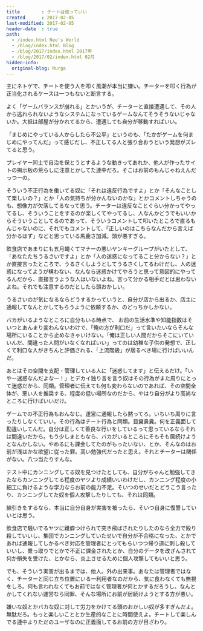 ```yaml
---
title        : チートは使っていい
created      : 2017-02-05
last-modified: 2017-02-05
header-date  : true
path:
  - /index.html Neo's World
  - /blog/index.html Blog
  - /blog/2017/index.html 2017年
  - /blog/2017/02/index.html 02月
hidden-info:
  original-blog: Murga
---
```


主にネトゲで、チートを使う人を叩く風潮が本当に嫌い。チーターを叩く行為が正当化されるケースは一つもないと断言する。

よく「ゲームバランスが崩れる」とかいうが、チーターと直接遭遇して、その人から逃れられないようなシステムになっているゲームなんてそうそうないじゃないか。大抵は部屋が分かれてるから、遭遇しても自分が移動すればいい。

「まじめにやっている人からしたら不公平」というのも、「たかがゲームを何まじめにやってんだ」って感じだし、不正してる人と張り合おうという発想がズレてると思う。

プレイヤー同士で自治を保とうとするような動きってあれか、他人が作ったサイトの掲示板の荒らしに注意とかしてた連中だろ。そこはお前のもんじゃねえんだっつーの。

そういう不正行為を働いてる奴に「それは違反行為ですよ」とか「そんなことして楽しいの？」とか「人の気持ちが分かんないのかな」とかコメントしちゃうのも、想像力が欠落してるなって思う。チーターは違反なことぐらい分かってやってるし、そういうことをするのが楽しくてやってるし、人なんかどうでもいいからそういうことしてるのであって、そういうコメントして叩いたところで直るもんじゃないのに、それでもコメントして、「正しいのはこちらなんだから言えば分かるはず」などと思っている馬鹿さ加減。頭が悪すぎる。

飲食店であまりにも五月蠅くてマナーの悪いヤンキーグループがいたとして、「あなたたちうるさいですよ」とか「人の迷惑になってること分からない？」とか直接言ったところで、うるさくしようとしてうるさくしてるわけだし、人の迷惑になってようが構わない、なんなら迷惑かけてやろうと思って意図的にやってるんだから、直接言うような人はいないよね。言って分かる相手だとは思わないよね。それでも注意するのだとしたら頭おかしい。

うるさいのが気になるならどうするかっていうと、自分が店から出るか、店主に通報してなんとかしてもらうように依頼するか、のどっちかしかない。

バカがいるようなところに自分もいる時点で、 お前の生活水準や知能指数はそいつとあんまり変わんないわけで、「俺の方が利口だ」って言いたいならそんな場所にいることから止めなきゃいけない。「俺は正しい人間だからそこにいていいんだ、間違った人間がいなくなればいい」ってのは幼稚な子供の発想で、正しくて利口な人がきちんと評価される、「上流階級」が居るべき場に行けばいいんだ。

あとはその空間を支配・管理している人に「迷惑してます」と伝えるだけ。「いやー迷惑なんだよなー！」とデカイ独り言を言う奴はその行為がまた周りにとって迷惑だから、同類。管理者に伝えても何も変わらないのであれば、その空間全体が、悪い人を推奨する、程度の低い場所なのだから、やはり自分がより高尚なところに行けばいいだけ。

ゲームでの不正行為もおんなじ。運営に通報したら黙ってろ。いちいち周りに言ったりしなくていい。その行為はチート行為と同類。目糞鼻糞。何を正義面して勘違いしてんだ。自分は正しくて善良な行いをしているって思っているならそれは間違いだから。もう少しまともなら、バカがいるところにそもそも居続けようとなんかしない。やめるにも課金してたのがもったいない、とか、そんなのはお前が浅はかな欲望に従った罪。高い勉強代だったと思え。それとチーターは関係がない。八つ当たりすんな。

テスト中にカンニングしてる奴を見つけたとしても、自分がちゃんと勉強してきたならカンニングしてる程度のヤツより成績いいわけだし、カンニング程度の小細工に負けるような学力ならお前の能力不足。そいつのせいだとどうこう言ったり、カンニングしてた奴を個人攻撃したりしても、それは同類。

線引きをするなら、本当に自分自身が実害を被ったら、そいつ自身に復讐していいとは思う。

飲食店で騒いでるヤツに難癖つけられて突き飛ばされたりしたのなら全力で殴り殺していいし、集団でカンニングしていたせいで自分が不合格になった、とかであれば通報してしかるべき対応を管理者にとってもらいつつ帰り道に刺し殺していいし、乗っ取りでとかで不正に課金されたとか、自分のデータを改ざんされて何か損失を受けた、とかなら、炎上させるために個人攻撃してもいいと思う。

でも、そういう実害が出るまでは、他人。外の出来事。あなたは管理者ではなく、チーターと同じ立ち位置にいる一利用者なのだから、気に食わなくても無視をしろ。何も言われなくてもお前ではなく管理者が何とかするだろうし、なんとかしてくれない運営なら同罪、そんな場所にお前が居続けようとする方が悪い。

嫌いな奴とかバカな奴に対して労力をかけてる頭のおかしい奴が多すぎんだよ。無駄だろ。もっと楽しいこととか生産的なことに時間使えよ。チートして楽しんでる連中よりただのユーザなのに正義面してるお前の方が目ざわり。
